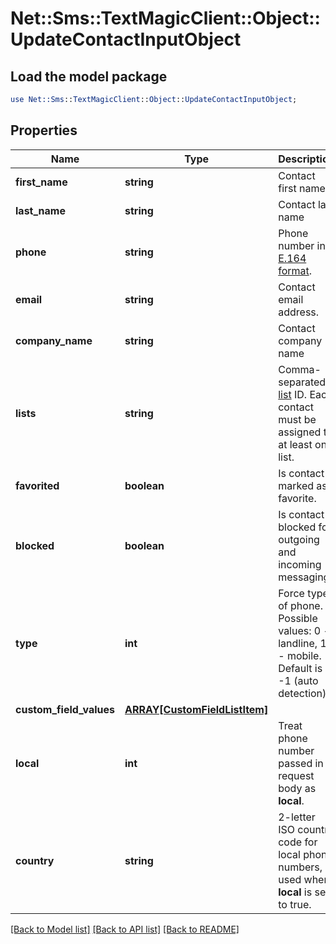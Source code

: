 # Net::Sms::TextMagicClient::Object::UpdateContactInputObject

## Load the model package
```perl
use Net::Sms::TextMagicClient::Object::UpdateContactInputObject;
```

## Properties
Name | Type | Description | Notes
------------ | ------------- | ------------- | -------------
**first_name** | **string** | Contact first name | [optional] 
**last_name** | **string** | Contact last name | [optional] 
**phone** | **string** | Phone number in [E.164 format](https://en.wikipedia.org/wiki/E.164). | 
**email** | **string** | Contact email address. | [optional] 
**company_name** | **string** | Contact company name | [optional] 
**lists** | **string** | Comma-separated [list](http://docs.textmagictesting.com/#section/Lists) ID. Each contact must be assigned to at least one list. | 
**favorited** | **boolean** | Is contact marked as favorite. | [optional] 
**blocked** | **boolean** | Is contact blocked for outgoing and incoming messaging. | [optional] 
**type** | **int** | Force type of phone. Possible values: 0 - landline, 1 - mobile. Default is -1 (auto detection). | [optional] 
**custom_field_values** | [**ARRAY[CustomFieldListItem]**](CustomFieldListItem.md) |  | [optional] 
**local** | **int** | Treat phone number passed in request body as **local**. | [optional] 
**country** | **string** | 2-letter ISO country code for local phone numbers, used when **local** is set to true. | [optional] 

[[Back to Model list]](../README.md#documentation-for-models) [[Back to API list]](../README.md#documentation-for-api-endpoints) [[Back to README]](../README.md)


